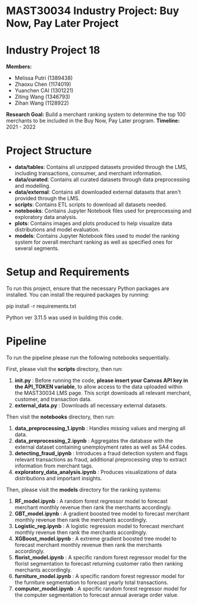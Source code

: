 # MAST30034 Industry Project: Buy Now, Pay Later Project
# Industry Project 18
**Members:**
* Melissa Putri (1389438)
* Zhaoxu Chen (1174019)
* Yuanchen CAI (1301221)
* Ziting Wang (1346793)
* Zihan Wang (1128922)

**Research Goal:** Build a merchant ranking system to determine the top 100 merchants to be included in the Buy Now, Pay Later program.
**Timeline:** 2021 - 2022

# Project Structure
* **data/tables**: Contains all unzipped datasets provided through the LMS, including transactions, consumer, and merchant information.
* **data/curated**: Contains all curated datasets through data preprocessing and modelling.
* **data/external**: Contains all downloaded external datasets that aren't provided through the LMS.
* **scripts**: Contains ETL scripts to download all datasets needed.
* **notebooks**: Contains Jupyter Notebook files used for preprocessing and exploratory data analysis.
* **plots**: Contains images and plots produced to help visualize data distributions and model evaluation.
* **models**: Contains Jupyter Notebook files used to model the ranking system for overall merchant ranking as well as specified ones for several segments.

# Setup and Requirements
To run this project, ensure that the necessary Python packages are installed. You can install the required packages by running:

pip install -r requirements.txt

Python ver 3.11.5 was used in building this code.

# Pipeline
To run the pipeline please run the following notebooks sequentially.

First, please visit the **scripts** directory, then run:
1. **init.py** : Before running the code, **please insert your Canvas API key in the API_TOKEN variable**, to allow access to the data uploaded within the MAST30034 LMS page. This script downloads all relevant merchant, customer, and transaction data.
2. **external_data.py** : Downloads all necessary external datasets.

Then visit the **notebooks** directory, then run:
1. **data_preprocessing_1.ipynb** : Handles missing values and merging all data.
2. **data_preprocessing_2.ipynb** : Aggregates the database with the external dataset containing unemployment rates as well as SA4 codes.
3. **detecting_fraud_ipynb** : Introduces a fraud detection system and flags relevant transactions as fraud, additional preprocessing step to extract information from merchant tags.
4. **exploratory_data_analysis.ipynb** : Produces visualizations of data distributions and important insights.

Then, please visit the **models** directory for the ranking systems:
1. **RF_model.ipynb** : A random forest regressor model to forecast merchant monthly revenue then rank the merchants accordingly.
2. **GBT_model.ipynb** : A gradient boosted tree model to forecast merchant monthly revenue then rank the merchants accordingly.
3. **Logistic_reg.ipynb** : A logistic regression model to forecast merchant monthly revenue then rank the merchants accordingly.
4. **XGBoost_model.ipynb** : A extreme gradient boosted tree model to forecast merchant monthly revenue then rank the merchants accordingly.
5. **florist_model.ipynb** : A specific random forest regressor model for the florist segmentation to forecast returning customer ratio then ranking merchants accordingly.
6. **furniture_model.ipynb** : A specific random forest regressor model for the furniture segmentation to forecast yearly total transactions.
7. **computer_model.ipynb** : A specific random forest regressor model for the computer segmentation to forecast annual average order value.